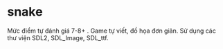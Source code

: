 # snake
 
Mức điểm tự đánh giá 7-8+ .
Game tự viết, đồ họa đơn giản.
Sử dụng các thư viện SDL2, SDL_Image, SDL_ttf.
